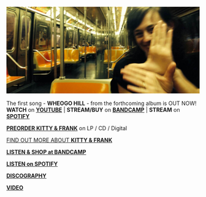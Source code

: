 ![](data/image/news/ltrain1.jpg)

The first song - **WHEOGO HILL** - from the forthcoming album is OUT NOW!\
**WATCH** on [**YOUTUBE**](https://www.youtube.com/watch?v=yIl6_gXz4XA) | **STREAM/BUY** on [**BANDCAMP**](https://luciethorne.bandcamp.com/track/wheogo-hill-single-2) | **STREAM** on [**SPOTIFY**](spotify:album:35nF8PingAXxlpSx9hLpKq)

[**PREORDER KITTY & FRANK**](https://luciethorne.bandcamp.com/album/pre-order-kitty-frank) on LP / CD / Digital
 
[FIND OUT MORE ABOUT **KITTY & FRANK**](?p=albums/kitty-and-frank) 

[**LISTEN & SHOP at BANDCAMP**](https://luciethorne.bandcamp.com/)

[**LISTEN on SPOTIFY**](spotify:album:35nF8PingAXxlpSx9hLpKq)

[**DISCOGRAPHY**](?p=albums)

[**VIDEO**](?p=video)

<!--
<div class="yt-entry">
  <div class="yt-img">
    <a href="https://www.youtube.com/watch?v=DxTKUIL_tpI">
      <img src="http://i.ytimg.com/vi/DxTKUIL_tpI/default.jpg" width="120" height="90" />
    </a>
  </div>
  <div class="yt-txt">
    <a href="https://www.youtube.com/watch?v=DxTKUIL_tpI">The Rushing Dark</a><br />
    Video by Heike Qualitz
  </div>
</div>
-->